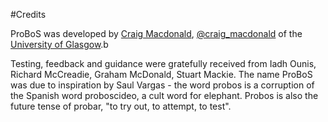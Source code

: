 #Credits

ProBoS was developed by [Craig Macdonald](http://www.dcs.gla.ac.uk/~craigm), [@craig_macdonald](https://twitter.com/craig_macdonald) of the [University of Glasgow](http://www.gla.ac.uk/).b

Testing, feedback and guidance were gratefully received from Iadh Ounis, Richard McCreadie, Graham McDonald, Stuart Mackie. The name ProBoS was due to inspiration by Saul Vargas - the word probos is a corruption of the Spanish word proboscideo, a cult word for elephant. Probos is also the future tense of probar, "to try out, to attempt, to test".


